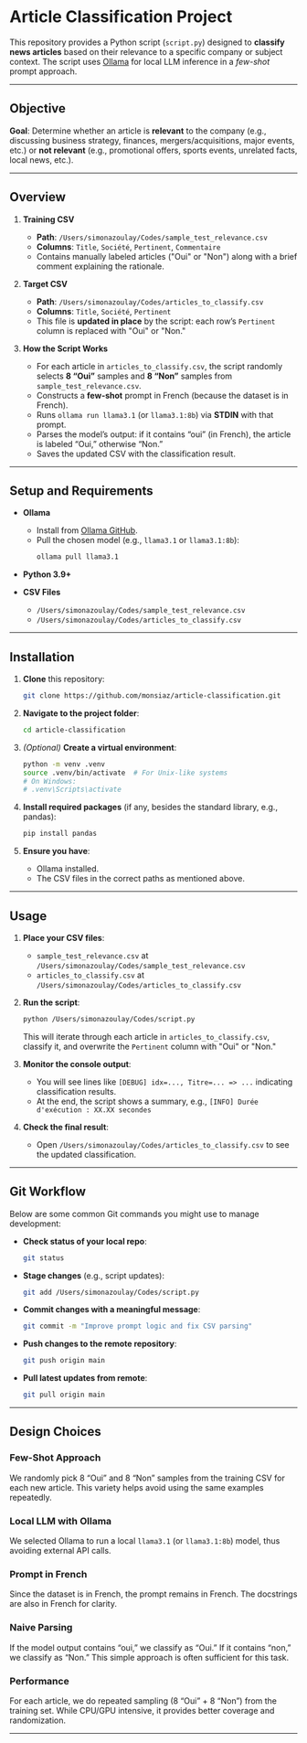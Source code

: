 # Article Classification Project

This repository provides a Python script (`script.py`) designed to **classify news articles** based on their relevance to a specific company or subject context. The script uses [Ollama](https://github.com/jmorganca/ollama) for local LLM inference in a *few-shot* prompt approach.


---

## Objective

**Goal**: Determine whether an article is **relevant** to the company (e.g., discussing business strategy, finances, mergers/acquisitions, major events, etc.) or **not relevant** (e.g., promotional offers, sports events, unrelated facts, local news, etc.).

---

## Overview

1. **Training CSV**  
   - **Path**: `/Users/simonazoulay/Codes/sample_test_relevance.csv`  
   - **Columns**: `Title`, `Société`, `Pertinent`, `Commentaire`  
   - Contains manually labeled articles ("Oui" or "Non") along with a brief comment explaining the rationale.

2. **Target CSV**  
   - **Path**: `/Users/simonazoulay/Codes/articles_to_classify.csv`  
   - **Columns**: `Title`, `Société`, `Pertinent`  
   - This file is **updated in place** by the script: each row’s `Pertinent` column is replaced with "Oui" or "Non."

3. **How the Script Works**  
   - For each article in `articles_to_classify.csv`, the script randomly selects **8 “Oui”** samples and **8 “Non”** samples from `sample_test_relevance.csv`.  
   - Constructs a **few-shot** prompt in French (because the dataset is in French).  
   - Runs `ollama run llama3.1` (or `llama3.1:8b`) via **STDIN** with that prompt.  
   - Parses the model’s output: if it contains “oui” (in French), the article is labeled “Oui,” otherwise “Non.”  
   - Saves the updated CSV with the classification result.

---

## Setup and Requirements

- **Ollama**  
  - Install from [Ollama GitHub](https://github.com/jmorganca/ollama).  
  - Pull the chosen model (e.g., `llama3.1` or `llama3.1:8b`):
    ```bash
    ollama pull llama3.1
    ```

- **Python 3.9+**

- **CSV Files**  
  - `/Users/simonazoulay/Codes/sample_test_relevance.csv`  
  - `/Users/simonazoulay/Codes/articles_to_classify.csv`  

---

## Installation

1. **Clone** this repository:
    ```bash
    git clone https://github.com/monsiaz/article-classification.git
    ```

2. **Navigate to the project folder**:
    ```bash
    cd article-classification
    ```

3. *(Optional)* **Create a virtual environment**:
    ```bash
    python -m venv .venv
    source .venv/bin/activate  # For Unix-like systems
    # On Windows:
    # .venv\Scripts\activate
    ```

4. **Install required packages** (if any, besides the standard library, e.g., pandas):
    ```bash
    pip install pandas
    ```

5. **Ensure you have**:
   - Ollama installed.
   - The CSV files in the correct paths as mentioned above.

---

## Usage

1. **Place your CSV files**:
   - `sample_test_relevance.csv` at `/Users/simonazoulay/Codes/sample_test_relevance.csv`
   - `articles_to_classify.csv` at `/Users/simonazoulay/Codes/articles_to_classify.csv`

2. **Run the script**:
    ```bash
    python /Users/simonazoulay/Codes/script.py
    ```
    This will iterate through each article in `articles_to_classify.csv`, classify it, and overwrite the `Pertinent` column with "Oui" or "Non."

3. **Monitor the console output**:
   - You will see lines like `[DEBUG] idx=..., Titre=... => ...` indicating classification results.
   - At the end, the script shows a summary, e.g., `[INFO] Durée d'exécution : XX.XX secondes`

4. **Check the final result**:
   - Open `/Users/simonazoulay/Codes/articles_to_classify.csv` to see the updated classification.

---

## Git Workflow

Below are some common Git commands you might use to manage development:

- **Check status of your local repo**:
    ```bash
    git status
    ```

- **Stage changes** (e.g., script updates):
    ```bash
    git add /Users/simonazoulay/Codes/script.py
    ```

- **Commit changes with a meaningful message**:
    ```bash
    git commit -m "Improve prompt logic and fix CSV parsing"
    ```

- **Push changes to the remote repository**:
    ```bash
    git push origin main
    ```

- **Pull latest updates from remote**:
    ```bash
    git pull origin main
    ```

---

## Design Choices

### Few-Shot Approach
We randomly pick 8 “Oui” and 8 “Non” samples from the training CSV for each new article. This variety helps avoid using the same examples repeatedly.

### Local LLM with Ollama
We selected Ollama to run a local `llama3.1` (or `llama3.1:8b`) model, thus avoiding external API calls.

### Prompt in French
Since the dataset is in French, the prompt remains in French. The docstrings are also in French for clarity.

### Naive Parsing
If the model output contains “oui,” we classify as “Oui.” If it contains “non,” we classify as “Non.” This simple approach is often sufficient for this task.

### Performance
For each article, we do repeated sampling (8 “Oui” + 8 “Non”) from the training set. While CPU/GPU intensive, it provides better coverage and randomization.

---
